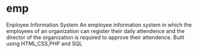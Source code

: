 # emp
Enployee Information System
An employee information system in which the employees of an organization can register their daily attendence
and the director of the organization is required to approve their attendence. Built using HTML,CSS,PHP and SQL
